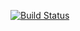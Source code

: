 [![Build Status](https://travis-ci.org/Miguelmargar/django_blog.svg)](https://travis-ci.org/Miguelmargar/django_blog)